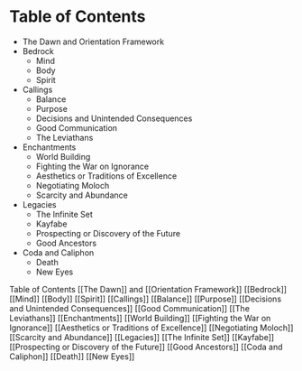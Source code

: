 <!DOCTYPE html> 
<html lang="en"> 
<head> 
<meta charset="UTF-8">
<meta name="viewport" content="width=device-width, initial-scale=1.0"> 
<title>Table of Contents</title>
</head>
<body>
<h1>Table of Contents</h1> 
<ul> 
<li>The Dawn and Orientation Framework</li>
<li>Bedrock <ul>
<li>Mind</li>
<li>Body</li> 
<li>Spirit</li> 
</ul>
</li> 
<li>Callings
<ul> 
<li>Balance</li>
<li>Purpose</li> 
<li>Decisions and Unintended Consequences</li> 
<li>Good Communication</li> 
<li>The Leviathans</li>
</ul> 
</li> 
<li>Enchantments 
<ul>
<li>World Building</li> 
<li>Fighting the War on Ignorance</li> 
<li>Aesthetics or Traditions of Excellence</li> 
<li>Negotiating Moloch</li> 
<li>Scarcity and Abundance</li> 
</ul> 
</li> 
<li>Legacies 
<ul> 
<li>The Infinite Set</li> 
<li>Kayfabe</li> 
<li>Prospecting or Discovery of the Future</li> 
<li>Good Ancestors</li> 
</ul> 
</li> 
<li>Coda and Caliphon 
<ul> 
<li>Death</li> 
<li>New Eyes</li> 
</ul> 
</li> 
</ul> 
</body> 
</html>

Table of Contents
	[[The Dawn]] and [[Orientation Framework]]
	[[Bedrock]]
		[[Mind]]
		[[Body]]
		[[Spirit]]
	[[Callings]]
		[[Balance]]
		[[Purpose]]
		[[Decisions and Unintended Consequences]]
		[[Good Communication]]
		[[The Leviathans]]
	[[Enchantments]]
		[[World Building]]
		[[Fighting the War on Ignorance]]
		[[Aesthetics or Traditions of Excellence]]
		[[Negotiating Moloch]]
		[[Scarcity and Abundance]]
	[[Legacies]]
		[[The Infinite Set]]
		[[Kayfabe]]
		[[Prospecting or Discovery of the Future]]
		[[Good Ancestors]]
	[[Coda and Caliphon]]
		[[Death]]
		[[New Eyes]]